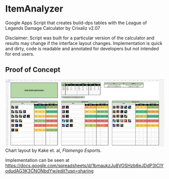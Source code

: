 # ItemAnalyzer
Google Apps Script that creates build-dps tables with the League of Legends Damage Calculator by Crixaliz v2.07

Disclaimer: Script was built for a particular version of the calculator and results may change if the interface layout changes. Implementation is quick and dirty, code is readable and annotated for developers but not intended for end users.

## Proof of Concept
![Concept](ashe.png)
Chart layout by Kake et. al, <i>Flamengo Esports</i>.

Implementation can be seen at https://docs.google.com/spreadsheets/d/1bmaukzJu8VOSHzb8eJDdP3IClYodudAG3K3CNONbdYw/edit?usp=sharing
